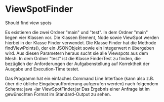 # ViewSpotFinder
Should find view spots

Es existieren die zwei Ordner "main" und "test". 
In dem Ordner "main" liegen vier Klassen vor. Die Klassen Element, Node sowie ViewSpot werden hierbei in der Klasse Finder verwendet. Die Klasse Finder hat die Methode findViewPoints(), der ein JSONObjekt sowie ein Integerwert n übergeben wird. Aus diesen Parametern heraus sucht sie alle Viewspots aus dem Mesh.
In dem Ordner "test" ist die Klasse FinderTest zu finden, die bezüglich der Anforderungen der Aufgabenstellung auf Korrektheit der Ausgabe und Execution-Time testet.

Das Programm hat ein einfaches Command Line Interface (kann also z.B. über die übliche Eingabeaufforderung aufgerufen werden) nach folgendem Schema: 
java -jar ViewSpotFinder.jar <mesh file> <number of view spots>
Das Ergebnis einer Anfrage ist im gewünschten Format im Standard-Output zu sehen.
